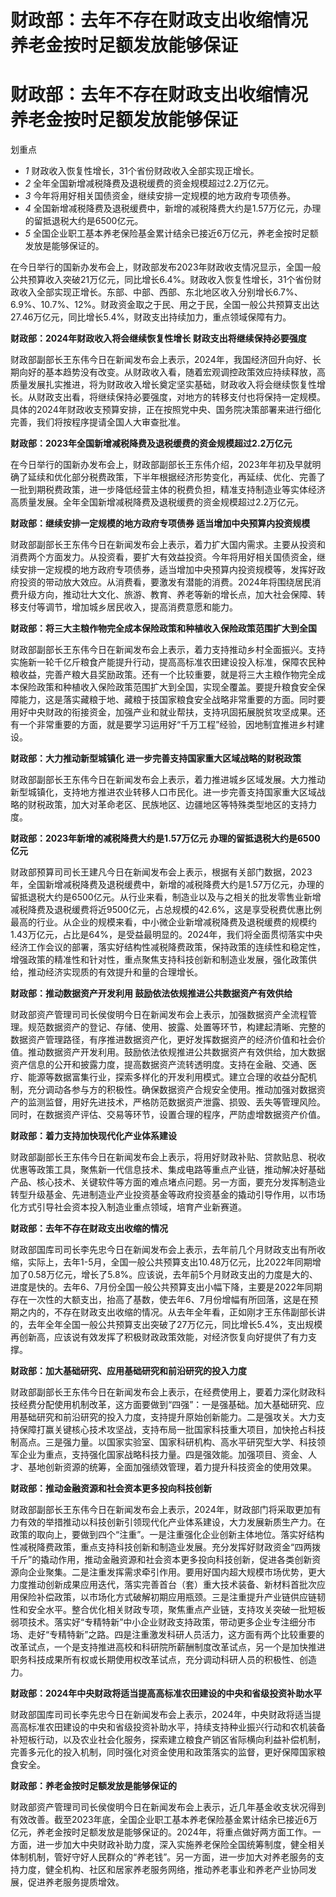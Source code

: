 # 财政部：去年不存在财政支出收缩情况 养老金按时足额发放能够保证

# 财政部：去年不存在财政支出收缩情况 养老金按时足额发放能够保证

划重点

  * _1_ 财政收入恢复性增长，31个省份财政收入全部实现正增长。
  * _2_ 全年全国新增减税降费及退税缓费的资金规模超过2.2万亿元。
  * _3_ 今年将用好相关国债资金，继续安排一定规模的地方政府专项债券。
  * _4_ 全国新增减税降费及退税缓费中，新增的减税降费大约是1.57万亿元，办理的留抵退税大约是6500亿元。
  * _5_ 全国企业职工基本养老保险基金累计结余已接近6万亿元，养老金按时足额发放是能够保证的。

在今日举行的国新办发布会上，财政部发布2023年财政收支情况显示，全国一般公共预算收入突破21万亿元，同比增长6.4%。财政收入恢复性增长，31个省份财政收入全部实现正增长。东部、中部、西部、东北地区收入分别增长6.7%、6.9%、10.7%、12%。财政资金取之于民、用之于民，全国一般公共预算支出达27.46万亿元，同比增长5.4%，财政支出持续加力，重点领域保障有力。

**财政部：2024年财政收入将会继续恢复性增长 财政支出将继续保持必要强度**

财政部副部长王东伟今日在新闻发布会上表示，2024年，我国经济回升向好、长期向好的基本趋势没有改变。从财政收入看，随着宏观调控政策效应持续释放，高质量发展扎实推进，将为财政收入增长奠定坚实基础，财政收入将会继续恢复性增长。从财政支出看，将继续保持必要强度，对地方的转移支付也将保持一定规模。具体的2024年财政收支预算安排，正在按照党中央、国务院决策部署来进行细化完善，我们将按程序提请全国人大审查批准。

**财政部：2023年全国新增减税降费及退税缓费的资金规模超过2.2万亿元**

在今日举行的国新办发布会上，财政部副部长王东伟介绍，2023年年初及早就明确了延续和优化部分税费政策，下半年根据经济形势变化，再延续、优化、完善了一批到期税费政策，进一步降低经营主体的税费负担，精准支持制造业等实体经济高质量发展。全年全国新增减税降费及退税缓费的资金规模超过2.2万亿元。

**财政部：继续安排一定规模的地方政府专项债券 适当增加中央预算内投资规模**

财政部副部长王东伟今日在新闻发布会上表示，着力扩大国内需求。主要从投资和消费两个方面发力。从投资看，要扩大有效益投资。今年将用好相关国债资金，继续安排一定规模的地方政府专项债券，适当增加中央预算内投资规模等，发挥好政府投资的带动放大效应。从消费看，要激发有潜能的消费。2024年将围绕居民消费升级方向，推动壮大文化、旅游、教育、养老等新的增长点，加大社会保障、转移支付等调节，增加城乡居民收入，提高消费意愿和能力。

**财政部：将三大主粮作物完全成本保险政策和种植收入保险政策范围扩大到全国**

财政部副部长王东伟今日在新闻发布会上表示，着力支持推动乡村全面振兴。支持实施新一轮千亿斤粮食产能提升行动，提高高标准农田建设投入标准，保障农民种粮收益，完善产粮大县奖励政策。还有一个比较重要，就是将三大主粮作物完全成本保险政策和种植收入保险政策范围扩大到全国，实现全覆盖。要提升粮食安全保障能力，这是落实藏粮于地、藏粮于技国家粮食安全战略非常重要的方面。同时要用好中央财政的衔接资金，加强产业和就业帮扶，支持巩固拓展脱贫攻坚成果。还有一个非常重要的方面，就是要学习运用好“千万工程”经验，因地制宜推进乡村建设。

**财政部：大力推动新型城镇化 进一步完善支持国家重大区域战略的财税政策**

财政部副部长王东伟今日在新闻发布会上表示，着力推进城乡区域发展。大力推动新型城镇化，支持地方推进农业转移人口市民化。进一步完善支持国家重大区域战略的财税政策，加大对革命老区、民族地区、边疆地区等特殊类型地区的支持力度。

**财政部：2023年新增的减税降费大约是1.57万亿元 办理的留抵退税大约是6500亿元**

财政部预算司司长王建凡今日在新闻发布会上表示，根据有关部门数据，2023年，全国新增减税降费及退税缓费中，新增的减税降费大约是1.57万亿元，办理的留抵退税大约是6500亿元。从行业来看，制造业以及与之相关的批发零售业新增减税降费及退税缓费将近9500亿元，占总规模的42.6%，这是享受税费优惠比例最高的行业。从企业的规模来看，中小微企业新增减税降费及退税缓费的规模约1.43万亿元，占比是64%，是受益最明显的。2024年，我们将全面贯彻落实中央经济工作会议的部署，落实好结构性减税降费政策，保持政策的连续性和稳定性，增强政策的精准性和针对性，重点聚焦支持科技创新和制造业发展，强化政策供给，推动经济实现质的有效提升和量的合理增长。

**财政部：推动数据资产开发利用 鼓励依法依规推进公共数据资产有效供给**

财政部资产管理司司长侯俊明今日在新闻发布会上表示，加强数据资产全流程管理。规范数据资产的登记、存储、使用、披露、处置等环节，构建起清晰、完整的数据资产管理路径，有序推进数据资产化，更好发挥数据资产的经济价值和社会价值。推动数据资产开发利用。鼓励依法依规推进公共数据资产有效供给，加大数据资产信息的公开和披露力度，提高数据资产流转透明度。支持在金融、交通、医疗、能源等数据富集行业，探索多样化的开发利用模式。建立合理的收益分配机制，充分调动各参与方的积极性。确保数据资产合规安全使用。推动加强对数据资产的监测监督，用好先进技术，严格防范数据资产泄露、损毁、丢失等管理风险。同时，在数据资产评估、交易等环节，设置合理的程序，严防虚增数据资产价值。

**财政部：着力支持加快现代化产业体系建设**

财政部副部长王东伟今日在新闻发布会上表示，将用好财政补贴、贷款贴息、税收优惠等政策工具，聚焦新一代信息技术、集成电路等重点产业链，推动解决好基础产品、核心技术、关键软件等方面的难点堵点问题。另一方面，要充分发挥制造业转型升级基金、先进制造业产业投资基金等政府投资基金的撬动引导作用，以市场化方式引导社会资本投入制造业重点领域，培育产业新赛道。

**财政部：去年不存在财政支出收缩的情况**

财政部国库司司长李先忠今日在新闻发布会上表示，去年前几个月财政支出有所收缩，实际上，去年1-5月，全国一般公共预算支出10.48万亿元，比2022年同期增加了0.58万亿元，增长了5.8%。应该说，去年前5个月财政支出的力度是大的、进度是快的。去年6、7月份全国一般公共预算支出小幅下降，主要是2022年同期存在一次性的大额支出，抬高了基数，使去年6、7月份增幅有所回落，这是在预期之内的，不存在财政支出收缩的情况。从去年全年看，正如刚才王东伟副部长讲的，去年全年全国一般公共预算支出突破了27万亿元，同比增长5.4%，支出规模再创新高，应该说有效发挥了积极财政政策效能，对经济恢复向好提供了有力支撑。

**财政部：加大基础研究、应用基础研究和前沿研究的投入力度**

财政部副部长王东伟今日在新闻发布会上表示，在经费使用上，要着力深化财政科技经费分配使用机制改革，这方面要做到“四强”：一是强基础。加大基础研究、应用基础研究和前沿研究的投入力度，支持提升原始创新能力。二是强攻关。大力支持保障打赢关键核心技术攻坚战，支持布局一批国家科技重大项目，加快抢占科技制高点。三是强力量。以国家实验室、国家科研机构、高水平研究型大学、科技领军企业为重点，支持强化国家战略科技力量。四是强效能。加强项目、资金、人才、基地创新资源的统筹，全面加强绩效管理，着力提升科技资金的使用效果。

**财政部：推动金融资源和社会资本更多投向科技创新**

财政部副部长王东伟今日在新闻发布会上表示，2024年，财政部门将采取更加有力有效的举措推动以科技创新引领现代化产业体系建设，大力发展新质生产力。在政策的取向上，要做到四个“注重”。一是注重强化企业创新主体地位。落实好结构性减税降费政策，重点支持科技创新和制造业发展。充分发挥好财政资金“四两拨千斤”的撬动作用，推动金融资源和社会资本更多投向科技创新，促进各类创新资源向企业聚集。二是注重发挥需求牵引作用。要用好国内超大规模市场优势，更大力度推动创新成果应用迭代，落实完善首台（套）重大技术装备、新材料首批次应用保险补偿政策，以市场化方式破解初期应用瓶颈。三是注重提升产业链供应链韧性和安全水平。整合优化相关财政专项，聚焦重点产业链，支持攻关突破一批短板弱项技术。落实好“专精特新”中小企业财政支持政策，带动更多企业专注细分市场、走好“专精特新”之路。四是注重激发科研人员活力，这方面有两个比较重要的改革试点，一个是支持推进高校和科研院所薪酬制度改革试点，另一个是加快推进职务科技成果所有权或长期使用权改革试点，充分调动科研人员的积极性、创造力。

**财政部：2024年中央财政将适当提高高标准农田建设的中央和省级投资补助水平**

财政部国库司司长李先忠今日在新闻发布会上表示，2024年，中央财政将适当提高高标准农田建设的中央和省级投资补助水平，持续支持种业振兴行动和农机装备补短板行动，以及农业社会化服务，探索建立粮食产销区省际横向利益补偿机制，完善多元化的投入机制，同时强化对资金使用和政策落实的监督，更好保障国家粮食安全。

**财政部：养老金按时足额发放是能够保证的**

财政部资产管理司司长侯俊明今日在新闻发布会上表示，近几年基金收支状况得到有效改善。截至2023年底，全国企业职工基本养老保险基金累计结余已接近6万亿元，养老金按时足额发放是能够保证的。2024年，将重点做好两方面工作。一方面，进一步加大中央财政补助力度，深入实施养老保险全国统筹制度，健全相关体制机制，管好守好人民群众的“养老钱”。另一方面，进一步加大对养老服务的支持力度，健全机构、社区和居家养老服务网络，推动养老事业和养老产业协同发展，促进养老服务提质增效。

